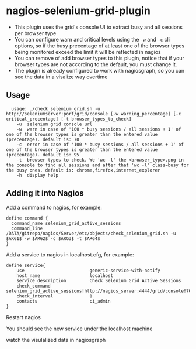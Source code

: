 # nagios-selenium-grid-plugin

* This plugin uses the grid's console UI to extract busy and all sessions per browser type
* You can configure warn and critical levels using the `-w` and `-c` cli options, so if the busy precentage of at least one of the browser types being monitored exceed the limit it will be reflected in nagios
* You can remove of add browser types to this plugin, notice that if your browser types are not according to the default, you must change it.
* The plugin is already configured to work with nagiosgraph, so you can see the data in a visalize way overtime

## Usage 
```
  usage: ./check_selenium_grid.sh -u http://seleniumserver:port/grid/console [-w warning_percentage] [-c critical_precentage] [-t browser_types_to_check]
    -u  selenium grid console url
    -w  warn in case of '100 * busy sessions / all sessions + 1' of one of the browser types is greater than the entered value (precentage). default is: 70
    -c  error in case of '100 * busy sessions / all sessions + 1' of one of the browser types is greater than the entered value (precentage). default is: 95
    -t  browser types to check. We 'wc -l' the <browser_type>.png in the console to find all sessions and after that 'wc -l' class=busy for the busy ones. default is: chrome,firefox,internet_explorer
    -h  display help
```

## Adding it into Nagios
Add a command to nagios, for example:

```
define command {
  command_name selenium_grid_active_sessions
  command_line /DATA/gitrepo/nagios/Server/etc/objects/check_selenium_grid.sh -u $ARG1$ -w $ARG2$ -c $ARG3$ -t $ARG4$
}
```

Add a service to nagios in localhost.cfg, for example:
```
define service{
    use                         generic-service-with-notify
    host_name                   localhost
    service_description         Check Selenium Grid Active Sessions
    check_command               selenium_grid_active_sessions!http://nagios_server:4444/grid/console!70!95!chrome,firefox,internet_explorer
    check_interval              1
    contacts                    ci_admin
}
```

Restart nagios

You should see the new service under the localhost machine

watch the visulalized data in nagiosgraph

